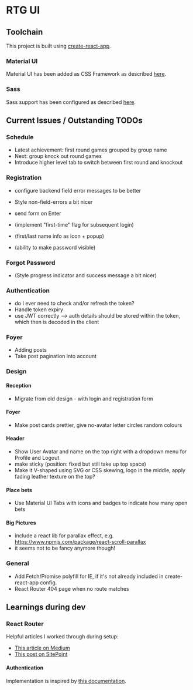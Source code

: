 # RTG UI

## Toolchain

This project is built using [create-react-app](https://github.com/facebookincubator/create-react-app).

### Material UI

Material UI has been added as CSS Framework as described [here](https://stackoverflow.com/a/44197904).

### Sass

Sass support has been configured as described [here](https://github.com/facebookincubator/create-react-app/blob/master/packages/react-scripts/template/README.md#adding-a-css-preprocessor-sass-less-etc).

## Current Issues / Outstanding TODOs

### Schedule

* Latest achievement: first round games grouped by group name
* Next: group knock out round games
* Introduce higher level tab to switch between first round and knockout

### Registration

* configure backend field error messages to be better
* Style non-field-errors a bit nicer
* send form on Enter

* (implement "first-time" flag for subsequent login)
* (first/last name info as icon + popup)
* (ability to make password visible)

### Forgot Password

* (Style progress indicator and success message a bit nicer)

### Authentication

* do I ever need to check and/or refresh the token?
* Handle token expiry
* use JWT correctly --> auth details should be stored within the token, which then is decoded in the client

### Foyer

* Adding posts
* Take post pagination into account

### Design

#### Reception
* Migrate from old design - with login and registration form

#### Foyer
* Make post cards prettier, give no-avatar letter circles random colours

#### Header
* Show User Avatar and name on the top right with a dropdown menu for Profile and Logout
* make sticky (position: fixed but still take up top space)
* Make it V-shaped using SVG or CSS skewing, logo in the middle, apply fading leather texture on the top?

#### Place bets
* Use Material UI Tabs with icons and badges to indicate how many open bets

#### Big Pictures
* include a react lib for parallax effect, e.g. https://www.npmjs.com/package/react-scroll-parallax
* it seems not to be fancy anymore though!

### General
* Add Fetch/Promise polyfill for IE, if it's not already included in create-react-app config.
* React Router 404 page when no route matches

## Learnings during dev

### React Router

Helpful articles I worked through during setup:
* [This article on Medium](https://medium.com/@pshrmn/a-simple-react-router-v4-tutorial-7f23ff27adf)
* [This post on SitePoint](https://www.sitepoint.com/react-router-v4-complete-guide/)

#### Authentication

Implementation is inspired by [this documentation](https://reacttraining.com/react-router/web/example/auth-workflow).